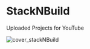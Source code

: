# StackNBuild
Uploaded Projects for YouTube

![cover_stackNBuild](https://github.com/user-attachments/assets/577399a6-f051-4cdf-b358-e5439c205b05)
